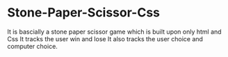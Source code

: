 # Stone-Paper-Scissor-Css

It is bascially a stone paper scissor game which is built upon only html and Css
It tracks the user win and lose
It also tracks the user choice and computer choice.
